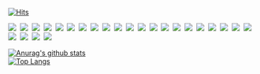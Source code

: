 [![Hits](https://hits.seeyoufarm.com/api/count/incr/badge.svg?url=https%3A%2F%2Fgithub.com%2FParkyes90&count_bg=%2379C83D&title_bg=%23555555&icon=&icon_color=%23E7E7E7&title=hits&edge_flat=false)](https://hits.seeyoufarm.com)

<img src="https://img.shields.io/badge/Python-3766AB?style=flat-square&logo=Python&logoColor=white"/>&nbsp;
<img src="https://img.shields.io/badge/Django-%23092E20?style=flat-square&logo=Django&logoColor=white"/>&nbsp;
<img src="https://img.shields.io/badge/Typescript-%23007ACC?style=flat-square&logo=Typescript&logoColor=white"/>&nbsp;
<img src="https://img.shields.io/badge/Docker-%232496ED?style=flat-square&logo=Docker&logoColor=white"/>&nbsp;
<img src="https://img.shields.io/badge/Kubernetes-%23326CE5?style=flat-square&logo=Kubernetes&logoColor=white"/>&nbsp;
<img src="https://img.shields.io/badge/React-%2361DAFB?style=flat-square&logo=React&logoColor=white"/>&nbsp;
<img src="https://img.shields.io/badge/GraphQL-%23E10098?style=flat-square&logo=GraphQL&logoColor=white"/>&nbsp;
<img src="https://img.shields.io/badge/Amazon%20AWS-%23232F3E?style=flat-square&logo=Amazon%20AWS&logoColor=white"/>&nbsp;
<img src="https://img.shields.io/badge/PostgreSQL-%23336791?style=flat-square&logo=PostgreSQL&logoColor=white"/>&nbsp;
<img src="https://img.shields.io/badge/Node.js-%23339933?style=flat-square&logo=Node.js&logoColor=white"/>&nbsp;
<img src="https://img.shields.io/badge/Apache%20Kafka-%23000000?style=flat-square&logo=Apache%20Kafka&logoColor=white"/>&nbsp;
<img src="https://img.shields.io/badge/Redis-%23DC382D?style=flat-square&logo=Redis&logoColor=white"/>&nbsp;
<img src="https://img.shields.io/badge/PyTorch-%23EE4C2C?style=flat-square&logo=PyTorch&logoColor=white"/>&nbsp;
<img src="https://img.shields.io/badge/Git-%23F05032?style=flat-square&logo=Git&logoColor=white"/>&nbsp;
<img src="https://img.shields.io/badge/GitHub-%23181717?style=flat-square&logo=GitHub&logoColor=white"/>&nbsp;
<img src="https://img.shields.io/badge/Jenkins-%23D24939?style=flat-square&logo=Jenkins&logoColor=white"/>&nbsp;
<img src="https://img.shields.io/badge/TensorFlow-%23FF6F00?style=flat-square&logo=TensorFlow&logoColor=white"/>&nbsp;
<img src="https://img.shields.io/badge/Go-%2300ADD8?style=flat-square&logo=Go&logoColor=white"/>&nbsp;
<img src="https://img.shields.io/badge/MongoDB-%2347A248?style=flat-square&logo=MongoDB&logoColor=white"/>&nbsp;
<img src="https://img.shields.io/badge/Java-%23007396?style=flat-square&logo=Java&logoColor=white"/>&nbsp;
<img src="https://img.shields.io/badge/Elastic%20Stack-%23005571?style=flat-square&logo=Elastic%20Stack&logoColor=white"/>&nbsp;
<img src="https://img.shields.io/badge/Apache%20Spark-%23E25A1C?style=flat-square&logo=Apache%20Spark&logoColor=white"/>&nbsp;
<img src="https://img.shields.io/badge/WebRTC-%23333333?style=flat-square&logo=WebRTC&logoColor=white"/>&nbsp;
<img src="https://img.shields.io/badge/Ruby-%23CC342D?style=flat-square&logo=Ruby&logoColor=white"/>&nbsp;
<img src="https://img.shields.io/badge/Ruby%20on%20Rails-%23CC0000?style=flat-square&logo=Ruby%20on%20Rails&logoColor=white"/>&nbsp;


[![Anurag's github stats](https://github-readme-stats.vercel.app/api?username=parkyes90&theme=dark&show_icons=true)](https://github.com/anuraghazra/github-readme-stats)  
[![Top Langs](https://github-readme-stats.vercel.app/api/top-langs/?username=parkyes90&theme=dark&exclude_repo=data-science&langs_count=10&layout=compact)](https://github.com/anuraghazra/github-readme-stats)
